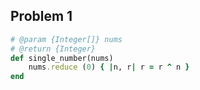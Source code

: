 ## Problem 1

```ruby
# @param {Integer[]} nums
# @return {Integer}
def single_number(nums)
    nums.reduce (0) { |n, r| r = r ^ n }
end
```
